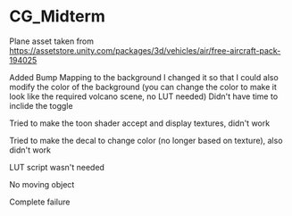 # CG_Midterm
 
Plane asset taken from
https://assetstore.unity.com/packages/3d/vehicles/air/free-aircraft-pack-194025

Added Bump Mapping to the background
I changed it so that I could also modify the color of the background (you can change the color to make it look like the required volcano scene, no LUT needed)
Didn't have time to inclide the toggle

Tried to make the toon shader accept and display textures, didn't work

Tried to make the decal to change color (no longer based on texture), also didn't work

LUT script wasn't needed

No moving object

Complete failure